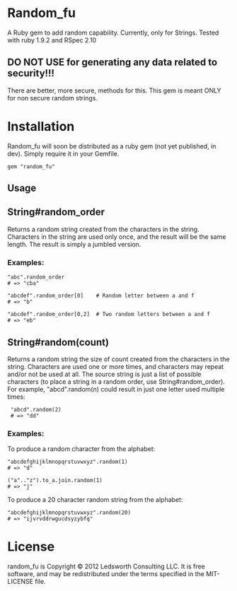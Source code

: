 Random_fu 
=========

A Ruby gem to add random capability.  Currently, only for Strings.  Tested with 
ruby 1.9.2 and RSpec 2.10

DO NOT USE for generating any data related to security!!!  
---------------------------------------------------------
There are better, more secure, methods for this.  This gem is meant ONLY for non secure
random strings.

Installation
============

Random_fu will soon be distributed as a ruby gem (not yet published, in dev).  Simply require it in your Gemfile.

    gem "random_fu"

## Usage

## String#random_order

Returns a random string created from the characters in the string.  Characters in the string are used only once, and the result
will be the same length.  The result is simply a jumbled version.

### Examples:

    "abc".random_order
    # => "cba"
    
    "abcdef".random_order[0]    # Random letter between a and f
    # => "b"

    "abcdef".random_order[0,2]  # Two random letters between a and f
    # => "eb"

## String#random(count)

Returns a random string the size of count created from the characters in the string.  Characters are used one or more times, and
characters may repeat and/or not be used at all.  The source string is just a list of possible characters (to place a 
string in a random order, use String#random_order).  For example, "abcd".random(n) could result in 
just one letter used multiple times:

     "abcd".random(2)
     # => "dd"

### Examples:

To produce a random character from the alphabet:

    "abcdefghijklmnopqrstuvwxyz".random(1)
    # => "d"

    ("a".."z").to_a.join.random(1)
    # => "j"

To produce a 20 character random string from the alphabet:

    "abcdefghijklmnopqrstuvwxyz".random(20)
    # => "ijvrvddrwgucdsyzybfq"


License
=======

random_fu is Copyright © 2012 Ledsworth Consulting LLC.  It is free software, and may be 
redistributed under the terms specified in the MIT-LICENSE file. 
